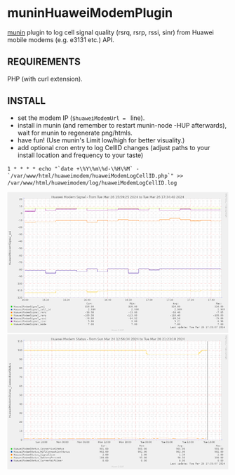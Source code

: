 # muninHuaweiModemPlugin
<a href="http://munin-monitoring.org/">munin</a> plugin to log cell signal quality (rsrq, rsrp, rssi, sinr) from Huawei mobile modems (e.g. e3131 etc.) API.

## REQUIREMENTS
PHP (with curl extension).

## INSTALL
* set the modem IP (`$huaweiModemUrl = ` line).
* install in munin (and remember to restart munin-node -HUP afterwards), wait for munin to regenerate png/htmls.
* have fun! (Use munin's Limit low/high for better visuality.)
* add optional cron entry to log CellID changes (adjust paths to your install location and frequency to your taste)
```
1 * * * * echo "`date +\%Y\%m\%d-\%H\%M` - `/var/www/html/huaweimodem/huaweiModemLogCellID.php`" >> /var/www/html/huaweimodem/log/huaweiModemLogCellID.log
```

<img src="screenshot.png">
<img src="screenshot2.png">